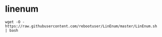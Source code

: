 # linenum

`wget -O - https://raw.githubusercontent.com/rebootuser/LinEnum/master/LinEnum.sh | bash`